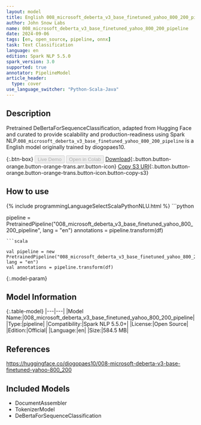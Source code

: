 ```yaml
---
layout: model
title: English 008_microsoft_deberta_v3_base_finetuned_yahoo_800_200_pipeline pipeline DeBertaForSequenceClassification from diogopaes10
author: John Snow Labs
name: 008_microsoft_deberta_v3_base_finetuned_yahoo_800_200_pipeline
date: 2024-09-06
tags: [en, open_source, pipeline, onnx]
task: Text Classification
language: en
edition: Spark NLP 5.5.0
spark_version: 3.0
supported: true
annotator: PipelineModel
article_header:
  type: cover
use_language_switcher: "Python-Scala-Java"
---
```


## Description

Pretrained DeBertaForSequenceClassification, adapted from Hugging Face and curated to provide scalability and production-readiness using Spark NLP.`008_microsoft_deberta_v3_base_finetuned_yahoo_800_200_pipeline` is a English model originally trained by diogopaes10.

{:.btn-box}
<button class="button button-orange" disabled>Live Demo</button>
<button class="button button-orange" disabled>Open in Colab</button>
[Download](https://s3.amazonaws.com/auxdata.johnsnowlabs.com/public/models/008_microsoft_deberta_v3_base_finetuned_yahoo_800_200_pipeline_en_5.5.0_3.0_1725609745657.zip){:.button.button-orange.button-orange-trans.arr.button-icon}
[Copy S3 URI](s3://auxdata.johnsnowlabs.com/public/models/008_microsoft_deberta_v3_base_finetuned_yahoo_800_200_pipeline_en_5.5.0_3.0_1725609745657.zip){:.button.button-orange.button-orange-trans.button-icon.button-copy-s3}

## How to use



<div class="tabs-box" markdown="1">
{% include programmingLanguageSelectScalaPythonNLU.html %}
```python

pipeline = PretrainedPipeline("008_microsoft_deberta_v3_base_finetuned_yahoo_800_200_pipeline", lang = "en")
annotations =  pipeline.transform(df)   

```
```scala

val pipeline = new PretrainedPipeline("008_microsoft_deberta_v3_base_finetuned_yahoo_800_200_pipeline", lang = "en")
val annotations = pipeline.transform(df)

```
</div>

{:.model-param}
## Model Information

{:.table-model}
|---|---|
|Model Name:|008_microsoft_deberta_v3_base_finetuned_yahoo_800_200_pipeline|
|Type:|pipeline|
|Compatibility:|Spark NLP 5.5.0+|
|License:|Open Source|
|Edition:|Official|
|Language:|en|
|Size:|584.5 MB|

## References

https://huggingface.co/diogopaes10/008-microsoft-deberta-v3-base-finetuned-yahoo-800_200

## Included Models

- DocumentAssembler
- TokenizerModel
- DeBertaForSequenceClassification